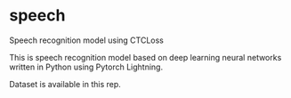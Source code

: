 # speech
Speech recognition model using CTCLoss


This is speech recognition model based on deep learning neural networks written in Python using Pytorch Lightning.

Dataset is available in this rep.
